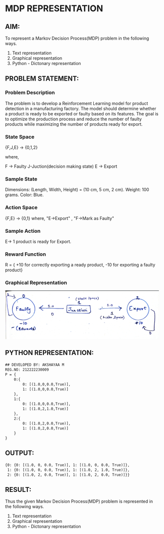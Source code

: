 # MDP REPRESENTATION

## AIM:
To represent a Markov Decision Process(MDP) problem in the following ways.

1. Text representation
2. Graphical representation
3. Python - Dictonary representation

## PROBLEM STATEMENT:

### Problem Description
The problem is to develop a Reinforcement Learning model for product detection in a manufacturing factory. The model should determine whether a product is ready to be exported or faulty based on its features. The goal is to optimize the production process and reduce the number of faulty products while maximizing the number of products ready for export.

### State Space
{F,J,E} -> {0,1,2}

where,

F -> Faulty
J-Juction(decision making state)
E -> Export

### Sample State
Dimensions: (Length, Width, Height) = (10 cm, 5 cm, 2 cm). Weight: 100 grams. Color: Blue.

### Action Space
{F,E} -> {0,1} where, "E->Export" , "F->Mark as Faulty"

### Sample Action
E-> 1
product is ready for Export.

### Reward Function
R = { +10 for correctly exporting a ready product, -10 for exporting a faulty product}

### Graphical Representation
![MDP-REPRESENTATION](1.png)

## PYTHON REPRESENTATION:
```
## DEVELOPED BY: AKSHAYAA M
REG.NO: 212222230009
P = {
    0:{
        0: [(1.0,0,0.0,True)],
        1: [(1.0,0,0.0,True)]
    },
    1:{
        0: [(1.0,0,0.0,True)],
        1: [(1.0,2,1.0,True)]
    },
    2:{
        0: [(1.0,2,0.0,True)],
        1: [(1.0,2,0.0,True)]
    }
}
```
## OUTPUT:
```
{0: {0: [(1.0, 0, 0.0, True)], 1: [(1.0, 0, 0.0, True)]},
 1: {0: [(1.0, 0, 0.0, True)], 1: [(1.0, 2, 1.0, True)]},
 2: {0: [(1.0, 2, 0.0, True)], 1: [(1.0, 2, 0.0, True)]}}
 ```

## RESULT:
Thus the given Markov Decision Process(MDP) problem is represented in the following ways.

1. Text representation
2. Graphical representation
3. Python - Dictonary representation

